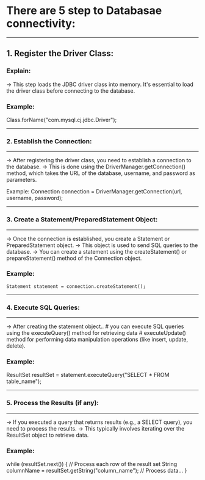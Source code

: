 
# There are 5 step to Databasae connectivity: #
---------------
## 1. Register the Driver Class: ##
### Explain: ###
   -> This step loads the JDBC driver class into memory. It's essential to load the driver class before connecting to the database.
   
   ### Example: ###
   Class.forName("com.mysql.cj.jdbc.Driver");
   
---------------
### 2. Establish the Connection: ###
---------------
   -> After registering the driver class, you need to establish a connection to the database. 
   -> This is done using the DriverManager.getConnection() method, which takes the URL of the database, username, and password as parameters.
   
   Example: Connection connection = DriverManager.getConnection(url, username, password);

---------------   
### 3. Create a Statement/PreparedStatement Object: ###
---------------
   -> Once the connection is established, you create a Statement or PreparedStatement object. 
   -> This object is used to send SQL queries to the database. 
   -> You can create a statement using the createStatement() or prepareStatement() method of the Connection object.
   
   ### Example: ###
    Statement statement = connection.createStatement();

---------------
### 4. Execute SQL Queries: ###
---------------
   -> After creating the statement object..
         # you can execute SQL queries using the executeQuery() method for retrieving data
		 # executeUpdate() method for performing data manipulation operations (like insert, update, delete).
		 
   ### Example: ###
   ResultSet resultSet = statement.executeQuery("SELECT * FROM table_name");

---------------  
### 5. Process the Results (if any): ###
---------------
   -> If you executed a query that returns results (e.g., a SELECT query), you need to process the results.
   -> This typically involves iterating over the ResultSet object to retrieve data.
   
   ### Example: ###
   while (resultSet.next()) {    // Process each row of the result set
                  String columnName = resultSet.getString("column_name"); // Process data...
            }

  
